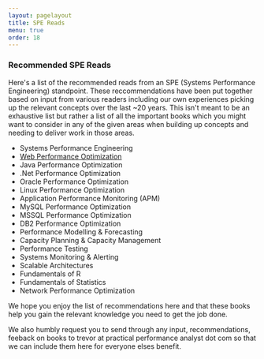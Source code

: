 ```yaml
---
layout: pagelayout
title: SPE Reads
menu: true
order: 18
---
```


### Recommended SPE Reads

Here's a list of the recommended reads from an SPE (Systems Performance Engineering) standpoint. These reccommendations have been put together based on input from various readers including our own experiences picking up the relevant concepts over the last ~20 years. This isn't meant to be an exhaustive list but rather a list of all the important books which you might want to consider in any of the given areas when building up concepts and needing to deliver work in those areas. 

* Systems Performance Engineering
* [Web Performance Optimization](https://tangowhisky37.github.io/PracticalPerformanceAnalyst/pages/spe_reads/website_performance_optimization/)
* Java Performance Optimization
* .Net Performance Optimization
* Oracle Performance Optimization
* Linux Performance Optimization
* Application Performance Monitoring (APM)
* MySQL Performance Optimization
* MSSQL Performance Optimization
* DB2 Performance Optimization
* Performance Modelling & Forecasting
* Capacity Planning & Capacity Management
* Performance Testing
* Systems Monitoring & Alerting
* Scalable Architectures
* Fundamentals of R
* Fundamentals of Statistics
* Network Performance Optimization

We hope you enjoy the list of recommendations here and that these books help you gain the relevant knowledge you need to get the job done. 

We also humbly request you to send through any input, recommendations, feeback on books to trevor at practical performance analyst dot com so that we can include them here for everyone elses benefit. 
